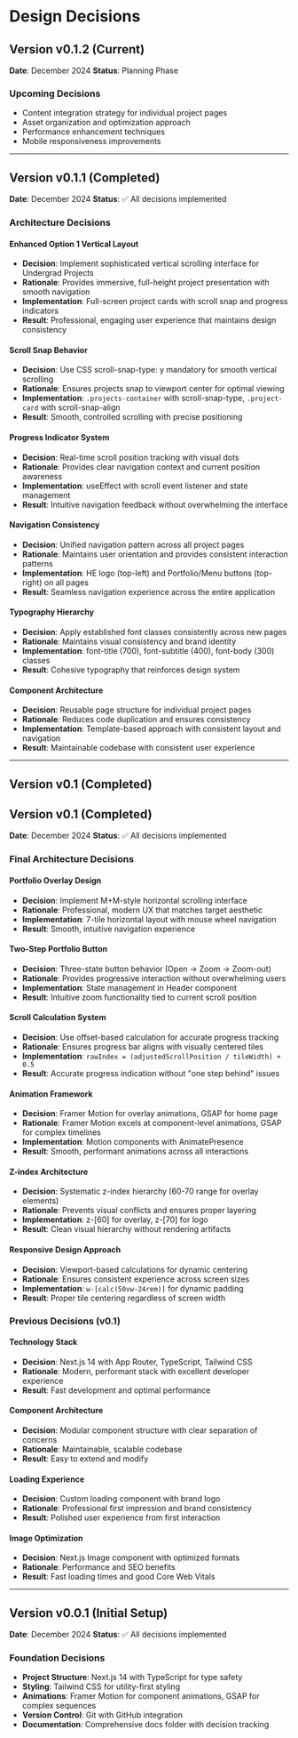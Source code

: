 # Design Decisions

## Version v0.1.2 (Current)
**Date**: December 2024
**Status**: Planning Phase

### Upcoming Decisions
- Content integration strategy for individual project pages
- Asset organization and optimization approach
- Performance enhancement techniques
- Mobile responsiveness improvements

---

## Version v0.1.1 (Completed)
**Date**: December 2024
**Status**: ✅ All decisions implemented

### Architecture Decisions

#### **Enhanced Option 1 Vertical Layout**
- **Decision**: Implement sophisticated vertical scrolling interface for Undergrad Projects
- **Rationale**: Provides immersive, full-height project presentation with smooth navigation
- **Implementation**: Full-screen project cards with scroll snap and progress indicators
- **Result**: Professional, engaging user experience that maintains design consistency

#### **Scroll Snap Behavior**
- **Decision**: Use CSS scroll-snap-type: y mandatory for smooth vertical scrolling
- **Rationale**: Ensures projects snap to viewport center for optimal viewing
- **Implementation**: `.projects-container` with scroll-snap-type, `.project-card` with scroll-snap-align
- **Result**: Smooth, controlled scrolling with precise positioning

#### **Progress Indicator System**
- **Decision**: Real-time scroll position tracking with visual dots
- **Rationale**: Provides clear navigation context and current position awareness
- **Implementation**: useEffect with scroll event listener and state management
- **Result**: Intuitive navigation feedback without overwhelming the interface

#### **Navigation Consistency**
- **Decision**: Unified navigation pattern across all project pages
- **Rationale**: Maintains user orientation and provides consistent interaction patterns
- **Implementation**: HE logo (top-left) and Portfolio/Menu buttons (top-right) on all pages
- **Result**: Seamless navigation experience across the entire application

#### **Typography Hierarchy**
- **Decision**: Apply established font classes consistently across new pages
- **Rationale**: Maintains visual consistency and brand identity
- **Implementation**: font-title (700), font-subtitle (400), font-body (300) classes
- **Result**: Cohesive typography that reinforces design system

#### **Component Architecture**
- **Decision**: Reusable page structure for individual project pages
- **Rationale**: Reduces code duplication and ensures consistency
- **Implementation**: Template-based approach with consistent layout and navigation
- **Result**: Maintainable codebase with consistent user experience

---

## Version v0.1 (Completed)

## Version v0.1 (Completed)
**Date**: December 2024
**Status**: ✅ All decisions implemented

### Final Architecture Decisions

#### **Portfolio Overlay Design**
- **Decision**: Implement M+M-style horizontal scrolling interface
- **Rationale**: Professional, modern UX that matches target aesthetic
- **Implementation**: 7-tile horizontal layout with mouse wheel navigation
- **Result**: Smooth, intuitive navigation experience

#### **Two-Step Portfolio Button**
- **Decision**: Three-state button behavior (Open → Zoom → Zoom-out)
- **Rationale**: Provides progressive interaction without overwhelming users
- **Implementation**: State management in Header component
- **Result**: Intuitive zoom functionality tied to current scroll position

#### **Scroll Calculation System**
- **Decision**: Use offset-based calculation for accurate progress tracking
- **Rationale**: Ensures progress bar aligns with visually centered tiles
- **Implementation**: `rawIndex = (adjustedScrollPosition / tileWidth) + 0.5`
- **Result**: Accurate progress indication without "one step behind" issues

#### **Animation Framework**
- **Decision**: Framer Motion for overlay animations, GSAP for home page
- **Rationale**: Framer Motion excels at component-level animations, GSAP for complex timelines
- **Implementation**: Motion components with AnimatePresence
- **Result**: Smooth, performant animations across all interactions

#### **Z-index Architecture**
- **Decision**: Systematic z-index hierarchy (60-70 range for overlay elements)
- **Rationale**: Prevents visual conflicts and ensures proper layering
- **Implementation**: z-[60] for overlay, z-[70] for logo
- **Result**: Clean visual hierarchy without rendering artifacts

#### **Responsive Design Approach**
- **Decision**: Viewport-based calculations for dynamic centering
- **Rationale**: Ensures consistent experience across screen sizes
- **Implementation**: `w-[calc(50vw-24rem)]` for dynamic padding
- **Result**: Proper tile centering regardless of screen width

### Previous Decisions (v0.1)

#### **Technology Stack**
- **Decision**: Next.js 14 with App Router, TypeScript, Tailwind CSS
- **Rationale**: Modern, performant stack with excellent developer experience
- **Result**: Fast development and optimal performance

#### **Component Architecture**
- **Decision**: Modular component structure with clear separation of concerns
- **Rationale**: Maintainable, scalable codebase
- **Result**: Easy to extend and modify

#### **Loading Experience**
- **Decision**: Custom loading component with brand logo
- **Rationale**: Professional first impression and brand consistency
- **Result**: Polished user experience from first interaction

#### **Image Optimization**
- **Decision**: Next.js Image component with optimized formats
- **Rationale**: Performance and SEO benefits
- **Result**: Fast loading times and good Core Web Vitals

---

## Version v0.0.1 (Initial Setup)
**Date**: December 2024
**Status**: ✅ All decisions implemented

### Foundation Decisions
- **Project Structure**: Next.js 14 with TypeScript for type safety
- **Styling**: Tailwind CSS for utility-first styling
- **Animations**: Framer Motion for component animations, GSAP for complex sequences
- **Version Control**: Git with GitHub integration
- **Documentation**: Comprehensive docs folder with decision tracking
